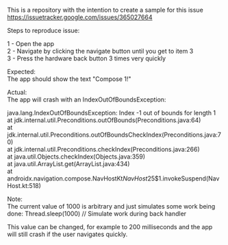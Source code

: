This is a repository with the intention to create a sample for this issue\
https://issuetracker.google.com/issues/365027664

Steps to reproduce issue:

1 - Open the app\
2 - Navigate by clicking the navigate button until you get to item 3\
3 - Press the hardware back button 3 times very quickly

Expected:\
The app should show the text "Compose 1!"

Actual:\
The app will crash with an IndexOutOfBoundsException:

java.lang.IndexOutOfBoundsException: Index -1 out of bounds for length 1\
                                                                                                        at jdk.internal.util.Preconditions.outOfBounds(Preconditions.java:64)\
                                                                                                        at jdk.internal.util.Preconditions.outOfBoundsCheckIndex(Preconditions.java:70)\
                                                                                                        at jdk.internal.util.Preconditions.checkIndex(Preconditions.java:266)\
                                                                                                        at java.util.Objects.checkIndex(Objects.java:359)\
                                                                                                        at java.util.ArrayList.get(ArrayList.java:434)\
                                                                                                        at androidx.navigation.compose.NavHostKt$NavHost$25$1.invokeSuspend(NavHost.kt:518)

Note:\
The current value of 1000 is arbitrary and just simulates some work being done: 
Thread.sleep(1000) // Simulate work during back handler

This value can be changed, for example to 200 milliseconds and the app will still crash if the user navigates quickly.
